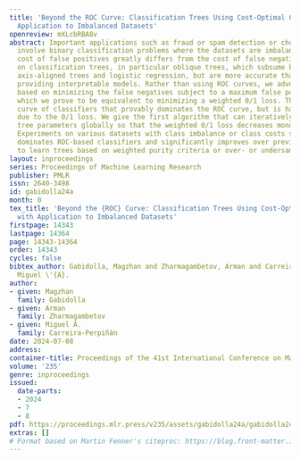 ```yaml
---
title: 'Beyond the ROC Curve: Classification Trees Using Cost-Optimal Curves, with
  Application to Imbalanced Datasets'
openreview: mXLcbRBA8v
abstract: Important applications such as fraud or spam detection or churn prediction
  involve binary classification problems where the datasets are imbalanced and the
  cost of false positives greatly differs from the cost of false negatives. We focus
  on classification trees, in particular oblique trees, which subsume both the traditional
  axis-aligned trees and logistic regression, but are more accurate than both while
  providing interpretable models. Rather than using ROC curves, we advocate a loss
  based on minimizing the false negatives subject to a maximum false positive rate,
  which we prove to be equivalent to minimizing a weighted 0/1 loss. This yields a
  curve of classifiers that provably dominates the ROC curve, but is hard to optimize
  due to the 0/1 loss. We give the first algorithm that can iteratively update the
  tree parameters globally so that the weighted 0/1 loss decreases monotonically.
  Experiments on various datasets with class imbalance or class costs show this indeed
  dominates ROC-based classifiers and significantly improves over previous approaches
  to learn trees based on weighted purity criteria or over- or undersampling.
layout: inproceedings
series: Proceedings of Machine Learning Research
publisher: PMLR
issn: 2640-3498
id: gabidolla24a
month: 0
tex_title: 'Beyond the {ROC} Curve: Classification Trees Using Cost-Optimal Curves,
  with Application to Imbalanced Datasets'
firstpage: 14343
lastpage: 14364
page: 14343-14364
order: 14343
cycles: false
bibtex_author: Gabidolla, Magzhan and Zharmagambetov, Arman and Carreira-Perpi\~{n}\'{a}n,
  Miguel \'{A}.
author:
- given: Magzhan
  family: Gabidolla
- given: Arman
  family: Zharmagambetov
- given: Miguel Á.
  family: Carreira-Perpiñán
date: 2024-07-08
address:
container-title: Proceedings of the 41st International Conference on Machine Learning
volume: '235'
genre: inproceedings
issued:
  date-parts:
  - 2024
  - 7
  - 8
pdf: https://proceedings.mlr.press/v235/assets/gabidolla24a/gabidolla24a.pdf
extras: []
# Format based on Martin Fenner's citeproc: https://blog.front-matter.io/posts/citeproc-yaml-for-bibliographies/
---
```

